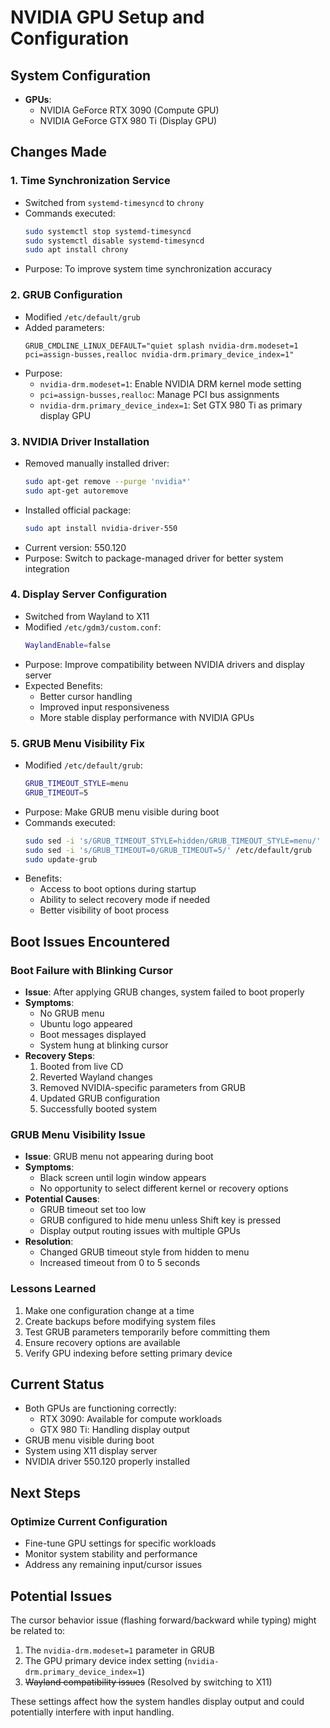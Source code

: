 # NVIDIA GPU Setup and Configuration

## System Configuration
- **GPUs**: 
  - NVIDIA GeForce RTX 3090 (Compute GPU)
  - NVIDIA GeForce GTX 980 Ti (Display GPU)

## Changes Made

### 1. Time Synchronization Service
- Switched from `systemd-timesyncd` to `chrony`
- Commands executed:
  ```bash
  sudo systemctl stop systemd-timesyncd
  sudo systemctl disable systemd-timesyncd
  sudo apt install chrony
  ```
- Purpose: To improve system time synchronization accuracy

### 2. GRUB Configuration
- Modified `/etc/default/grub`
- Added parameters:
  ```
  GRUB_CMDLINE_LINUX_DEFAULT="quiet splash nvidia-drm.modeset=1 pci=assign-busses,realloc nvidia-drm.primary_device_index=1"
  ```
- Purpose:
  - `nvidia-drm.modeset=1`: Enable NVIDIA DRM kernel mode setting
  - `pci=assign-busses,realloc`: Manage PCI bus assignments
  - `nvidia-drm.primary_device_index=1`: Set GTX 980 Ti as primary display GPU

### 3. NVIDIA Driver Installation
- Removed manually installed driver:
  ```bash
  sudo apt-get remove --purge 'nvidia*'
  sudo apt-get autoremove
  ```
- Installed official package:
  ```bash
  sudo apt install nvidia-driver-550
  ```
- Current version: 550.120
- Purpose: Switch to package-managed driver for better system integration

### 4. Display Server Configuration
- Switched from Wayland to X11
- Modified `/etc/gdm3/custom.conf`:
  ```bash
  WaylandEnable=false
  ```
- Purpose: Improve compatibility between NVIDIA drivers and display server
- Expected Benefits:
  - Better cursor handling
  - Improved input responsiveness
  - More stable display performance with NVIDIA GPUs

### 5. GRUB Menu Visibility Fix
- Modified `/etc/default/grub`:
  ```bash
  GRUB_TIMEOUT_STYLE=menu
  GRUB_TIMEOUT=5
  ```
- Purpose: Make GRUB menu visible during boot
- Commands executed:
  ```bash
  sudo sed -i 's/GRUB_TIMEOUT_STYLE=hidden/GRUB_TIMEOUT_STYLE=menu/' /etc/default/grub
  sudo sed -i 's/GRUB_TIMEOUT=0/GRUB_TIMEOUT=5/' /etc/default/grub
  sudo update-grub
  ```
- Benefits:
  - Access to boot options during startup
  - Ability to select recovery mode if needed
  - Better visibility of boot process

## Boot Issues Encountered

### Boot Failure with Blinking Cursor
- **Issue**: After applying GRUB changes, system failed to boot properly
- **Symptoms**: 
  - No GRUB menu
  - Ubuntu logo appeared
  - Boot messages displayed
  - System hung at blinking cursor
- **Recovery Steps**:
  1. Booted from live CD
  2. Reverted Wayland changes
  3. Removed NVIDIA-specific parameters from GRUB
  4. Updated GRUB configuration
  5. Successfully booted system

### GRUB Menu Visibility Issue
- **Issue**: GRUB menu not appearing during boot
- **Symptoms**:
  - Black screen until login window appears
  - No opportunity to select different kernel or recovery options
- **Potential Causes**:
  - GRUB timeout set too low
  - GRUB configured to hide menu unless Shift key is pressed
  - Display output routing issues with multiple GPUs
- **Resolution**:
  - Changed GRUB timeout style from hidden to menu
  - Increased timeout from 0 to 5 seconds

### Lessons Learned
1. Make one configuration change at a time
2. Create backups before modifying system files
3. Test GRUB parameters temporarily before committing them
4. Ensure recovery options are available
5. Verify GPU indexing before setting primary device

## Current Status
- Both GPUs are functioning correctly:
  - RTX 3090: Available for compute workloads
  - GTX 980 Ti: Handling display output
- GRUB menu visible during boot
- System using X11 display server
- NVIDIA driver 550.120 properly installed

## Next Steps

### Optimize Current Configuration
- Fine-tune GPU settings for specific workloads
- Monitor system stability and performance
- Address any remaining input/cursor issues

## Potential Issues
The cursor behavior issue (flashing forward/backward while typing) might be related to:
1. The `nvidia-drm.modeset=1` parameter in GRUB
2. The GPU primary device index setting (`nvidia-drm.primary_device_index=1`)
3. ~~Wayland compatibility issues~~ (Resolved by switching to X11)

These settings affect how the system handles display output and could potentially interfere with input handling. 